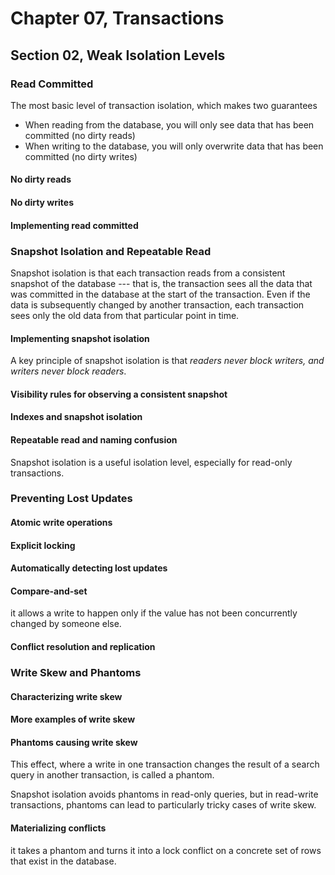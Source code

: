 # Chapter 07, Transactions
## Section 02, Weak Isolation Levels

### Read Committed

The most basic level of transaction isolation, which makes two guarantees
<ul>
    <li>When reading from the database, you will only see data that has been committed (no dirty reads)</li>
    <li>When writing to the database, you will only overwrite data that has been committed (no dirty writes)</li>
</ul>

#### No dirty reads

#### No dirty writes

#### Implementing read committed

### Snapshot Isolation and Repeatable Read

Snapshot isolation is that each transaction reads from a consistent snapshot of the database --- that is, the transaction sees all the data that was committed in the database at the start of the transaction. Even if the data is subsequently changed by another transaction, each transaction sees only the old data from that particular point in time.

#### Implementing snapshot isolation

A key principle of snapshot isolation is that <i>readers never block writers, and writers never block readers</i>.

#### Visibility rules for observing a consistent snapshot

#### Indexes and snapshot isolation

#### Repeatable read and naming confusion

Snapshot isolation is a useful isolation level, especially for read-only transactions.

### Preventing Lost Updates

#### Atomic write operations

#### Explicit locking

#### Automatically detecting lost updates

#### Compare-and-set

it allows a write to happen only if the value has not been concurrently changed by someone else.

#### Conflict resolution and replication

### Write Skew and Phantoms

#### Characterizing write skew

#### More examples of write skew

#### Phantoms causing write skew

This effect, where a write in one transaction changes the result of a search query in another transaction, is called a phantom.

Snapshot isolation avoids phantoms in read-only queries, but in read-write transactions, phantoms can lead to particularly tricky cases of write skew.

#### Materializing conflicts

it takes a phantom and turns it into a lock conflict on a concrete set of rows that exist in the database.